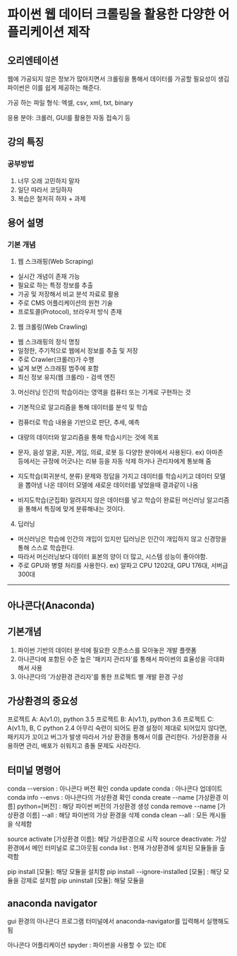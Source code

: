 
# 파이썬 웹 데이터 크롤링을 활용한 다양한 어플리케이션 제작


## 오리엔테이션

웹에 가공되지 않은 정보가 많아지면서 크롤링을 통해서 데이터를 가공할 필요성이 생김
파이썬은 이를 쉽게 제공하는 해준다.

가공 하는 파일 형식:
엑셀, csv, xml, txt, binary

응용 분야:
크롤러, GUI를 활용한 자동 접속기 등

## 강의 특징

### 공부방법
1. 너무 오래 고민하지 말자
2. 일단 따라서 코딩하자
3. 복습은 철저히 하자 + 과제

## 용어 설명

### 기본 개념

1. 웹 스크래핑(Web Scraping)
- 실시간 개념이 존재 가능
- 필요로 하는 특정 정보를 추출
- 가공 및 저장해서 비교 분석 자료로 활용
- 주로 CMS 어플리케이션의 원천 기술
- 프로토콜(Protocol), 브라우저 방식 존재

2. 웹 크롤링(Web Crawling)
- 웹 스크래핑의 정식 명칭
- 일정한, 주기적으로 웹에서 정보를 추출 및 저장
- 주로 Crawler(크롤러)가 수행
- 넓게 보면 스크래핑 범주에 포함
- 최신 정보 유지(웹 크롤러) - 검색 엔진

3. 머신러닝
인간의 학습이라는 영역을 컴퓨터 또는 기계로 구현하는 것
- 기본적으로 알고리즘을 통해 데이터를 분석 및 학습
- 컴퓨터로 학습 내용을 기반으로 판단, 추세, 예측
- 대량의 데이터와 알고리즘을 통해 학습시키는 것에 목표
- 문자, 음성 얼굴, 지문, 게임, 의료, 로봇 등 다양한 분야에서 사용된다.
ex) 아마존 등에서는 규정에 어긋나는 리뷰 등을 자동 삭제 하거나 관리자에게 통보해 줌

- 지도학습(회귀분석, 분류)
문제와 정답을 가지고 데이터를 학습시키고 데이터 모델을 뽑아냄
나온 데이터 모델에 새로운 데이터를 넣었을때 결과같이 나옴

- 비지도학습(군집화)
알려지지 않은 데이터를 넣고 학습이 완료된 머신러닝 알고리즘을 통해서
특징에 맞게 분류해내는 것이다.


4. 딥러닝
- 머신러닝은 학습에 인간의 개입이 있지만 딥러닝은 인간이 개입하지 않고 신경망을 통해 스스로 학습한다. 
- 따라서 머신러닝보다 데이터 표본의 양이 더 많고, 시스템 성능이 좋아야함.
- 주로 GPU와 병렬 처리를 사용한다.
ex) 알파고 CPU 1202대, GPU 176대, 서버급 300대
---

## 아나콘다(Anaconda)

## 기본개념
1. 파이썬 기반의 데이터 분석에 필요한 오픈소스를 모아놓은 개발 플랫폼
2. 아나콘다에 포함된 수준 높은 '패키지 관리자'를 통해서 파이썬의 효율성을 극대화해서 사용
3. 아나콘다의 '가상환경 관리자'를 통한 프로젝트 별 개발 환경 구성

## 가상환경의 중요성
프로젝트 A: A(v1.0), python 3.5
프로젝트 B: A(v1.1), python 3.6
프로젝트 C: A(v1.1), B, C python 2.4
아무리 숙련이 되어도 환경 설정이 제대로 되어있지 않다면, 패키지가 꼬이고 버그가 발생
따라서 가상 환경을 통해서 이를 관리한다.
가상환경을 사용하면 관리, 배포가 쉬워지고 충돌 문제도 사라진다.

## 터미널 명령어
conda --version : 아나콘다 버전 확인
conda update conda : 아나콘다 업데이트
conda info --envs : 아나콘다의 가상환경 확인
conda create --name [가상환경 이름] python=[버전] : 해당 파이썬 버전의 가상환경 생성
conda remove --name [가상환경 이름] --all : 해당 파이썬의 가상 환경을 삭제
conda clean --all : 모든 캐시들을 삭제함 


source activate [가상환경 이름]:  해당 가상환경으로 시작
source deactivate: 가상 환경에서 메인 터미널로 로그아웃됨
conda list : 현재 가상환경에 설치된 모듈들을 출력함

pip install [모듈]: 해당 모듈을 설치함
pip install --ignore-installed [모듈] : 해당 모듈을 강제로 설치함
pip uninstall [모듈]: 해달 모듈을 

## anaconda navigator
gui 환경의 아나콘다 프로그램
터미널에서 anaconda-navigator를 입력해서 실행해도됨

아나콘다 어플리케이션
spyder : 파이썬을 사용할 수 있는 IDE


